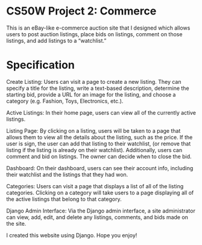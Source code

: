 # CS50W Project 2: Commerce

This is an eBay-like e-commerce auction site that I designed which allows users to post auction listings, place bids on listings, comment on those listings, and add listings to a “watchlist.”

# Specification

Create Listing: Users can visit a page to create a new listing. They can specify a title for the listing, write a text-based description, determine the starting bid, provide a URL for an image for the listing, and choose a category (e.g. Fashion, Toys, Electronics, etc.).

Active Listings: In their home page, users can view all of the currently active listings.

Listing Page: By clicking on a listing, users will be taken to a page that allows them to view all the details about the listing, such as the price. If the user is sign, the user can add that listing to their watchlist, (or remove that listing if the listing is already on their watchlist). Additionally, users can comment and bid on listings. The owner can decide when to close the bid. 

Dashboard: On their dashboard, users can see their account info, including their watchlist and the listings that they had won.

Categories: Users can visit a page that displays a list of all of the listing categories. Clicking on a category will take users to a page displaying all of the active listings that belong to that category.

Django Admin Interface: Via the Django admin interface, a site administrator can view, add, edit, and delete any listings, comments, and bids made on the site.

I created this website using Django. Hope you enjoy!
